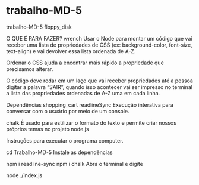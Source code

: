 # trabalho-MD-5

trabalho-MD-5 floppy_disk

O QUE É PARA FAZER? wrench
Usar o Node para montar um código que vai receber uma lista de propriedades de CSS (ex: background-color, font-size, text-align) e vai devolver essa lista ordenada de A-Z.

Ordenar o CSS ajuda a encontrar mais rápido a propriedade que precisamos alterar.

O código deve rodar em um laço que vai receber propriedades até a pessoa digitar a palavra “SAIR”, quando isso acontecer vai ser impresso no terminal a lista das propriedades ordenadas de A-Z uma em cada linha.


Dependências shopping_cart
readlineSync Execução interativa para conversar com o usuário por meio de um console.

chalk É usado para estilizar o formato do texto e permite criar nossos próprios temas no projeto node.js



Instruções para executar o programa computer.



  cd Trabalho-MD-5
Instale as dependências

  npm i readline-sync
  npm i chalk
Abra o terminal e digite

node ./index.js
